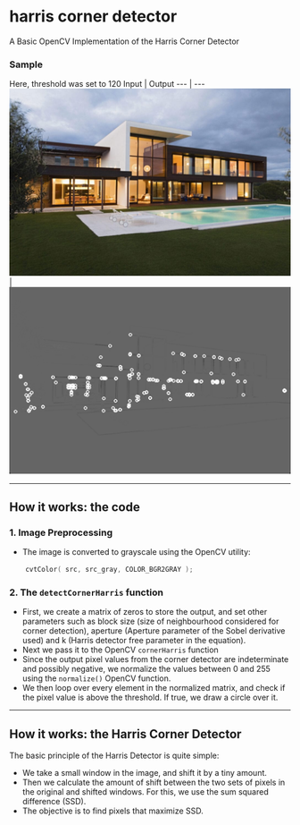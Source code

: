 # harris corner detector
 A Basic OpenCV Implementation of the Harris Corner Detector

### Sample
Here, threshold was set to 120
Input | Output
--- | ---
![input](input.jpg) | ![output](output.png)

---

## How it works: the code
### 1. Image Preprocessing
- The image is converted to grayscale using the OpenCV utility:
```cpp
    cvtColor( src, src_gray, COLOR_BGR2GRAY );
```
### 2. The ```detectCornerHarris``` function
- First, we create a matrix of zeros to store the output, and set other parameters such as block size (size of neighbourhood considered for corner detection), aperture (Aperture parameter of the Sobel derivative used) and k (Harris detector free parameter in the equation).
- Next we pass it to the OpenCV ```cornerHarris``` function
- Since the output pixel values from the corner detector are indeterminate and possibly negative, we normalize the values between 0 and 255 using the ```normalize()``` OpenCV function. 
- We then loop over every element in the normalized matrix, and check if the pixel value is above the threshold. If true, we draw a circle over it.

---
## How it works: the Harris Corner Detector
The basic principle of the Harris Detector is quite simple: 
- We take a small window in the image, and shift it by a tiny amount.
- Then we calculate the amount of shift between the two sets of pixels in the original and shifted windows. For this, we use the sum squared difference (SSD).
- The objective is to find pixels that maximize SSD.